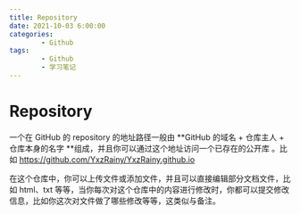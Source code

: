 ```yaml
---
title: Repository
date: 2021-10-03 6:00:00
categories:
        - Github
tags:
        - Github
        - 学习笔记
---
```


# Repository

一个在 GitHub 的 repository 的地址路径一般由 **GitHub 的域名 + 仓库主人 + 仓库本身的名字 **组成，并且你可以通过这个地址访问一个已存在的公开库 。比如 https://github.com/YxzRainy/YxzRainy.github.io

在这个仓库中，你可以上传文件或添加文件，并且可以直接编辑部分文档文件，比如 html、txt 等等，当你每次对这个仓库中的内容进行修改时，你都可以提交修改信息，比如你这次对文件做了哪些修改等等，这类似与备注。
